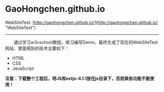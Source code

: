 # GaoHongchen.github.io

WebSiteTest:
[http://gaohongchen.github.io/](http://gaohongchen.github.io/ "WebSiteTest")

----------

&emsp;&emsp;通过学习w3cschool教程，练习编写Demo，最终生成了现在的WebSiteTest网站，里面用到的技术主要如下：

* HTML 
* CSS 
* JavaScript

**注意：下载整个工程后，将JS库extjs-4.1.1放在js目录下，否则某些功能不能使用！**
